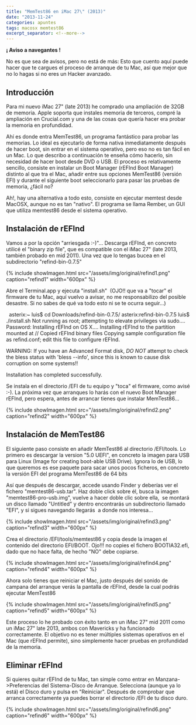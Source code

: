 ```yaml
---
title: "MemTest86 en iMac 27\" (2013)"
date: "2013-11-24"
categories: apuntes
tags: macosx memtest86
excerpt_separator: <!--more-->
---
```


**¡ Aviso a navegantes !**

No es que sea de avisos, pero no está de más: Esto que cuento aquí puede hacer que te cargues el proceso de arranque de tu Mac, así que mejor que no lo hagas si no eres un Hacker avanzado.

## Introducción

Para mi nuevo iMac 27" (late 2013) he comprado una ampliación de 32GB de memoria. Apple soporta que instales memoria de terceros, compré la ampliación en Crucial.com y una de las cosas que quería hacer era probar la memoria en profundidad.

Ahí es donde entra MemTest86, un programa fantástico para probar las memorias. Lo ideal es ejecutarlo de forma nativa inmediatamente después de hacer boot, sin entrar en el sistema operativo, pero eso no es tan fácil en un Mac. Lo que describo a continuación te enseña cómo hacerlo, sin necesidad de hacer boot desde DVD o USB. El proceso es relativamente sencillo, consiste en instalar un Boot Manager (rEFInd Boot Manager) distinto al que tra el Mac, añadir entre sus opciones MemTest86 (versión EFI) y durante el siguiente boot seleccionarlo para pasar las pruebas de memoria, ¿fácil no?

Ah!, hay una alternativa a todo esto, consiste en ejecutar memtest desde MacOSX, aunque no es tan "nativo". El programa se llama Rember, un GUI que utiliza memtest86 desde el sistema operativo.

## Instalación de rEFInd

Vamos a por la opción "arriesgada :-)"... Descarga rEFInd, en concreto utilicé el "binary zip file", que es compatible con el iMac 27" (late 2013, también probado en mid 2011). Una vez que lo tengas bucea en el subdirectorio "refind-bin-0.7.5"

{% include showImagen.html
    src="/assets/img/original/refind1.png"
    caption="refind1"
    width="600px"
    %}

Abre el Terminal.app y ejecuta "install.sh"  (OJO!! que va a "tocar" el firmware de tu Mac, aquí vuelvo a avisar, no me responsabilizo del posible desastre. Si no sabes de qué va todo esto ni se te ocurra seguir...)

 
asterix:~ luis$ cd Downloads/refind-bin-0.7.5/
asterix:refind-bin-0.7.5 luis$ ./install.sh
Not running as root; attempting to elevate privileges via sudo....
Password:
Installing rEFInd on OS X....
Installing rEFInd to the partition mounted at //
Copied rEFInd binary files
Copying sample configuration file as refind.conf; edit this file to configure
rEFInd.

WARNING: If you have an Advanced Format disk, *DO NOT* attempt to check the
bless status with 'bless --info', since this is known to cause disk corruption
on some systems!!

Installation has completed successfully.
 

Se instala en el directorio /EFI de tu equipo y "toca" el firmware, como avisé :-). La próxima vez que arranques lo harás con el nuevo Boot Manager rEFInd, pero espera, antes de arrancar tienes que instalar MemTest86...

{% include showImagen.html
    src="/assets/img/original/refind2.png"
    caption="refind2"
    width="600px"
    %}

## Instalación de MemTest86

El siguiente paso consiste en añadir MemTest86 al directorio /EFI/tools. Lo primero es descargar la version "5.0 UEFI", en concreto la imagen para USB para Linux (Image for creating boot-able USB Drive). Ignora lo de USB, lo que queremos es ese paquete para sacar unos pocos ficheros, en concreto la versión EFI del programa MemTest86 de 64 bits

Así que después de descargar, accede usando Finder y deberías ver el fichero "memtest86-usb.tar". Haz doble click sobre él, busca la imagen "memtest86-pro-usb.img", vuelve a hacer doble clic sobre ella,  se montará un disco llamado "Untitled" y dentro encontrarás un subdirectorio llamado "EFI", y si sigues navegando llegarás  a donde nos interesa...

{% include showImagen.html
    src="/assets/img/original/refind3.png"
    caption="refind3"
    width="600px"
    %}

Crea el directorio /EFI/tools/memtest86 y copia desde la imagen el contenido del directorio EFI/BOOT. Ojo!!! no copies el fichero BOOTIA32.efi, dado que no hace falta, de hecho "NO" debe copiarse.

{% include showImagen.html
    src="/assets/img/original/refind4.png"
    caption="refind4"
    width="600px"
    %}

Ahora solo tienes que reiniciar el Mac, justo después del sonido de campana del arranque verás la pantalla de rEFInd, desde la cual podrás ejecutar MemTest86

{% include showImagen.html
    src="/assets/img/original/refind5.png"
    caption="refind5"
    width="600px"
    %}

Este proceso lo he probado con éxito tanto en un iMac 27" mid 2011 como un iMac 27" late 2013, ambos con Mavericks y ha funcionado correctamente. El objetivo no es tener múltiples sistemas operativos en el Mac (que rEFInd permite), sino simplemente hacer pruebas en profundidad de la memoria.

## Eliminar rEFInd

Si quieres quitar rEFInd de tu Mac, tan simple como entrar en Manzana->Preferencias del Sistema-Disco de Arranque. Selecciona (aunque ya lo está) el Disco duro y pulsa en "Reiniciar". Después de comprobar que arranca correctamente ya puedes borrar el directorio /EFI de tu disco duro.

{% include showImagen.html
    src="/assets/img/original/refind6.png"
    caption="refind6"
    width="600px"
    %}
